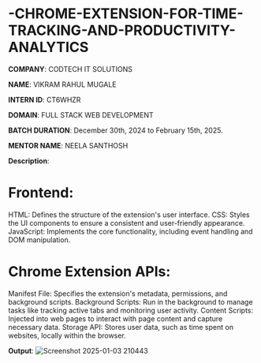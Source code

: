 # -CHROME-EXTENSION-FOR-TIME-TRACKING-AND-PRODUCTIVITY-ANALYTICS

**COMPANY**: CODTECH IT SOLUTIONS

**NAME**: VIKRAM RAHUL MUGALE

**INTERN ID**: CT6WHZR

**DOMAIN**: FULL STACK WEB DEVELOPMENT

**BATCH DURATION**: December 30th, 2024 to February 15th, 2025.

**MENTOR NAME**: NEELA SANTHOSH

**Description**:

# Frontend:
HTML: Defines the structure of the extension's user interface.
CSS: Styles the UI components to ensure a consistent and user-friendly appearance.
JavaScript: Implements the core functionality, including event handling and DOM manipulation.

# Chrome Extension APIs:
Manifest File: Specifies the extension's metadata, permissions, and background scripts.
Background Scripts: Run in the background to manage tasks like tracking active tabs and monitoring user activity.
Content Scripts: Injected into web pages to interact with page content and capture necessary data.
Storage API: Stores user data, such as time spent on websites, locally within the browser.

**Output**:
![Screenshot 2025-01-03 210443](https://github.com/user-attachments/assets/5f8f41c9-e4f6-4242-993a-c04c9999a552)
